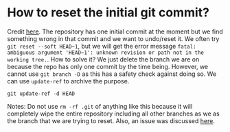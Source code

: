 # How to reset the initial git commit?
Credit [here](https://stackoverflow.com/questions/6632191/how-to-revert-initial-git-commit).
The repository has one initial commit at the moment but we find something wrong in that commit and we want to undo/reset it. We often try `git reset --soft HEAD~1`, but we will get the error message `fatal: ambiguous argument 'HEAD~1': unknown revision or path not in the working tree.`. How to solve it? We just delete the branch we are on because the repo has only one commit by the time being. However, we cannot use `git branch -D` as this has a safety check against doing so. We can use `update-ref` to archive the purpose.
```
git update-ref -d HEAD
```
Notes: Do not use `rm -rf .git` of anything like this because it will completely wipe the entire repository including all other branches as we as the branch that we are trying to reset. Also, an issue was discussed [here](https://github.com/microsoft/vscode/issues/44776).